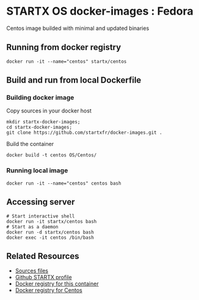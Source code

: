 # STARTX OS docker-images : Fedora

Centos image builded with minimal and updated binaries

## Running from docker registry

	docker run -it --name="centos" startx/centos

## Build and run from local Dockerfile
### Building docker image
Copy sources in your docker host 

	mkdir startx-docker-images; 
	cd startx-docker-images;
	git clone https://github.com/startxfr/docker-images.git .

Build the container

	docker build -t centos OS/Centos/

### Running local image

	docker run -it --name="centos" centos bash

## Accessing server

	# Start interactive shell
	docker run -it startx/centos bash
	# Start as a daemon 
	docker run -d startx/centos bash
	docker exec -it centos /bin/bash

## Related Resources
* [Sources files](https://github.com/startxfr/docker-images/tree/master/Services/centos)
* [Github STARTX profile](https://github.com/startxfr/docker-images)
* [Docker registry for this container](https://registry.hub.docker.com/u/startx/centos/)
* [Docker registry for Centos](https://registry.hub.docker.com/u/centos/)
